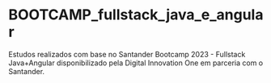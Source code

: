 # BOOTCAMP_fullstack_java_e_angular
Estudos realizados com base no Santander Bootcamp 2023 - Fullstack Java+Angular disponibilizado pela Digital Innovation One em parceria com o Santander.
